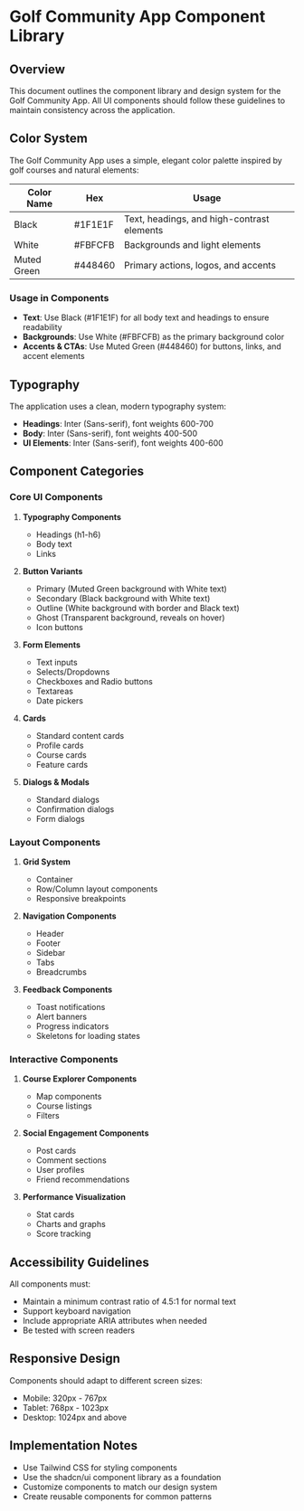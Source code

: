 # Golf Community App Component Library

## Overview

This document outlines the component library and design system for the Golf Community App. All UI components should follow these guidelines to maintain consistency across the application.

## Color System

The Golf Community App uses a simple, elegant color palette inspired by golf courses and natural elements:

| Color Name    | Hex       | Usage                                        |
|---------------|-----------|----------------------------------------------|
| Black         | #1F1E1F   | Text, headings, and high-contrast elements   |
| White         | #FBFCFB   | Backgrounds and light elements               |
| Muted Green   | #448460   | Primary actions, logos, and accents          |

### Usage in Components

- **Text**: Use Black (#1F1E1F) for all body text and headings to ensure readability
- **Backgrounds**: Use White (#FBFCFB) as the primary background color
- **Accents & CTAs**: Use Muted Green (#448460) for buttons, links, and accent elements

## Typography

The application uses a clean, modern typography system:

- **Headings**: Inter (Sans-serif), font weights 600-700
- **Body**: Inter (Sans-serif), font weights 400-500
- **UI Elements**: Inter (Sans-serif), font weights 400-600

## Component Categories

### Core UI Components

1. **Typography Components**
   - Headings (h1-h6)
   - Body text
   - Links

2. **Button Variants**
   - Primary (Muted Green background with White text)
   - Secondary (Black background with White text)
   - Outline (White background with border and Black text)
   - Ghost (Transparent background, reveals on hover)
   - Icon buttons

3. **Form Elements**
   - Text inputs
   - Selects/Dropdowns
   - Checkboxes and Radio buttons
   - Textareas
   - Date pickers

4. **Cards**
   - Standard content cards
   - Profile cards
   - Course cards
   - Feature cards

5. **Dialogs & Modals**
   - Standard dialogs
   - Confirmation dialogs
   - Form dialogs

### Layout Components

1. **Grid System**
   - Container
   - Row/Column layout components
   - Responsive breakpoints

2. **Navigation Components**
   - Header
   - Footer
   - Sidebar
   - Tabs
   - Breadcrumbs

3. **Feedback Components**
   - Toast notifications
   - Alert banners
   - Progress indicators
   - Skeletons for loading states

### Interactive Components

1. **Course Explorer Components**
   - Map components
   - Course listings
   - Filters

2. **Social Engagement Components**
   - Post cards
   - Comment sections
   - User profiles
   - Friend recommendations

3. **Performance Visualization**
   - Stat cards
   - Charts and graphs
   - Score tracking

## Accessibility Guidelines

All components must:
- Maintain a minimum contrast ratio of 4.5:1 for normal text
- Support keyboard navigation
- Include appropriate ARIA attributes when needed
- Be tested with screen readers

## Responsive Design

Components should adapt to different screen sizes:
- Mobile: 320px - 767px
- Tablet: 768px - 1023px
- Desktop: 1024px and above

## Implementation Notes

- Use Tailwind CSS for styling components
- Use the shadcn/ui component library as a foundation
- Customize components to match our design system
- Create reusable components for common patterns 